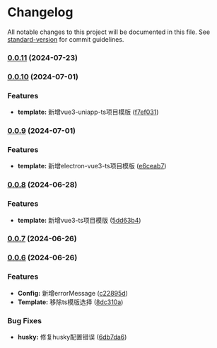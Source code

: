 # Changelog

All notable changes to this project will be documented in this file. See [standard-version](https://github.com/conventional-changelog/standard-version) for commit guidelines.

### [0.0.11](https://github.com/guizimo/said-cli/compare/v0.0.10...v0.0.11) (2024-07-23)

### [0.0.10](https://github.com/guizimo/said-cli/compare/v0.0.9...v0.0.10) (2024-07-01)


### Features

* **template:** 新增vue3-uniapp-ts项目模版 ([f7ef031](https://github.com/guizimo/said-cli/commit/f7ef0318dce07cbd97fc6877fd3ebc46fbc41a51))

### [0.0.9](https://github.com/guizimo/said-cli/compare/v0.0.8...v0.0.9) (2024-07-01)


### Features

* **template:** 新增electron-vue3-ts项目模版 ([e6ceab7](https://github.com/guizimo/said-cli/commit/e6ceab7f169e3f0e23e3c74a7bda26ff72309351))

### [0.0.8](https://github.com/guizimo/said-cli/compare/v0.0.7...v0.0.8) (2024-06-28)


### Features

* **template:** 新增vue3-ts项目模版 ([5dd63b4](https://github.com/guizimo/said-cli/commit/5dd63b467257a518dabd4c7b174af013a0b9e3e4))

### [0.0.7](https://github.com/guizimo/said-cli/compare/v0.0.6...v0.0.7) (2024-06-26)

### [0.0.6](https://github.com/guizimo/said-cli/compare/v0.0.5...v0.0.6) (2024-06-26)


### Features

* **Config:** 新增errorMessage ([c22895d](https://github.com/guizimo/said-cli/commit/c22895d0c5302109d0ee39a1bd0b74f8707fb87a))
* **Template:** 移除ts模版选择 ([8dc310a](https://github.com/guizimo/said-cli/commit/8dc310a06a2d753acad0b505d70a8d82887fcbe9))


### Bug Fixes

* **husky:** 修复husky配置错误 ([6db7da6](https://github.com/guizimo/said-cli/commit/6db7da6d2863af7e6965ed90c272981bdb591f37))
